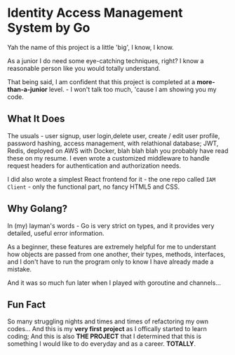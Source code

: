 # Identity Access Management System by Go

Yah the name of this project is a little 'big', I know, I know.

As a junior I do need some eye-catching techniques, right? I know a reasonable person like you would totally understand.

That being said, I am confident that this project is completed at a **more-than-a-junior** level. - I won't talk too much, 'cause I am showing you my code.

## What It Does ##
The usuals - user signup, user login,delete user, create / edit user profile, password hashing, access management, with relathional database;
JWT, Redis, deployed on AWS with Docker, blah blah blah you probably have read these on my resume.
I even wrote a customized middleware to handle request headers for authentication and authorization needs.

I did also wrote a simplest React frontend for it - the one repo called `IAM Client` - only the functional part, no fancy HTML5 and CSS.

## Why Golang? ##
In (my) layman's words - Go is very strict on types, and it provides very detailed, useful error information.

As a beginner, these features are extremely helpful for me to understant how objects are passed from one another, their types, methods, interfaces, and I don't have to run the program only to know I have already made a mistake. 

And it was so much fun later when I played with goroutine and channels...

## Fun Fact ##
So many struggling nights and times and times of refactoring my own codes...
And this is my **very first project** as I offically started to learn coding;
And this is also **THE PROJECT** that I determined that this is something I would like to do everyday and as a career. **TOTALLY**.

